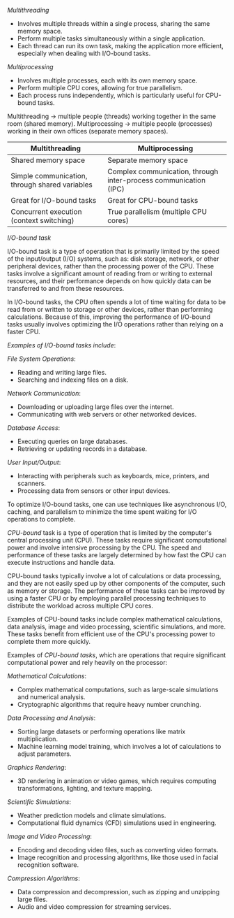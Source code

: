 _Multithreading_
* Involves multiple threads within a single process, sharing the same memory space. 
* Perform multiple tasks simultaneously within a single application. 
* Each thread can run its own task, making the application more efficient, especially when dealing with I/O-bound tasks.

_Multiprocessing_
* Involves multiple processes, each with its own memory space. 
* Perform multiple CPU cores, allowing for true parallelism.
* Each process runs independently, which is particularly useful for CPU-bound tasks. 


Multithreading  -> multiple people (threads)   working together in the same room (shared memory). 
Multiprocessing -> multiple people (processes) working in their own offices      (separate memory spaces).

	
| Multithreading                                 | Multiprocessing                                                  |
|------------------------------------------------|------------------------------------------------------------------|
| Shared memory space                            | Separate memory space                                            | 
| Simple communication, through shared variables | Complex communication, through inter-process communication (IPC) | 
| Great for I/O-bound tasks                      | Great for CPU-bound tasks                                        | 
| Concurrent execution (context switching)       | True parallelism (multiple CPU cores)                            |


_I/O-bound task_

I/O-bound task is a type of operation that is primarily limited by the speed of the input/output (I/O) systems, such as:
disk storage, network, or other peripheral devices, rather than the processing power of the CPU. 
These tasks involve a significant amount of reading from or writing to external resources, 
and their performance depends on how quickly data can be transferred to and from these resources.

In I/O-bound tasks, the CPU often spends a lot of time waiting for data to be read from or written to storage or other devices, 
rather than performing calculations. 
Because of this, improving the performance of I/O-bound tasks usually involves optimizing the I/O operations rather than relying on a faster CPU.

*_Examples of I/O-bound tasks include_*:

_File System Operations_:

* Reading and writing large files.
* Searching and indexing files on a disk.

_Network Communication_:

* Downloading or uploading large files over the internet.
* Communicating with web servers or other networked devices.

_Database Access_:

* Executing queries on large databases.
* Retrieving or updating records in a database.

_User Input/Output_:

* Interacting with peripherals such as keyboards, mice, printers, and scanners.
* Processing data from sensors or other input devices.

To optimize I/O-bound tasks, one can use techniques like asynchronous I/O, caching, and 
parallelism to minimize the time spent waiting for I/O operations to complete.


*_CPU-bound_* task is a type of operation that is limited by the computer's central processing unit (CPU). 
These tasks require significant computational power and involve intensive processing by the CPU. 
The speed and performance of these tasks are largely determined by how fast the CPU can execute instructions and handle data.

CPU-bound tasks typically involve a lot of calculations or data processing, 
and they are not easily sped up by other components of the computer, such as memory or storage. 
The performance of these tasks can be improved by using a faster CPU or by employing parallel processing techniques to 
distribute the workload across multiple CPU cores.

Examples of CPU-bound tasks include complex mathematical calculations, data analysis, image and video processing, scientific simulations, and more. 
These tasks benefit from efficient use of the CPU's processing power to complete them more quickly.

Examples of *_CPU-bound tasks_*, which are operations that require significant computational power and rely heavily on the processor:

_Mathematical Calculations_:

* Complex mathematical computations, such as large-scale simulations and numerical analysis.
* Cryptographic algorithms that require heavy number crunching.

_Data Processing and Analysis_:

* Sorting large datasets or performing operations like matrix multiplication.
* Machine learning model training, which involves a lot of calculations to adjust parameters.

_Graphics Rendering_:

* 3D rendering in animation or video games, which requires computing transformations, lighting, and texture mapping.

_Scientific Simulations_:

* Weather prediction models and climate simulations.
* Computational fluid dynamics (CFD) simulations used in engineering.

_Image and Video Processing_:

* Encoding and decoding video files, such as converting video formats.
* Image recognition and processing algorithms, like those used in facial recognition software.

_Compression Algorithms_:

* Data compression and decompression, such as zipping and unzipping large files.
* Audio and video compression for streaming services.


